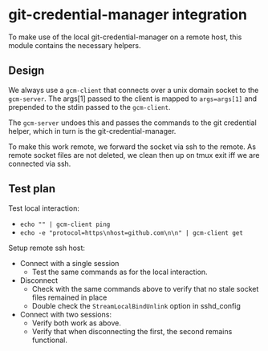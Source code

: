 # git-credential-manager integration

To make use of the local git-credential-manager on a remote host, this module contains the necessary helpers.

## Design

We always use a `gcm-client` that connects over a unix domain socket to the 
`gcm-server`. The args[1] passed to the client is mapped to `args=args[1]` and
prepended to the stdin passed to the `gcm-client`.

The `gcm-server` undoes this and passes the commands to the git credential helper,
which in turn is the git-credential-manager.

To make this work remote, we forward the socket via ssh to the remote. As remote
socket files are not deleted, we clean then up on tmux exit iff we are connected
via ssh.


## Test plan

Test local interaction:
- `echo "" | gcm-client ping`
- `echo -e "protocol=https\nhost=github.com\n\n" | gcm-client get`

Setup remote ssh host:
- Connect with a single session
  - Test the same commands as for the local interaction.
- Disconnect
  - Check with the same commands above to verify that no stale socket files remained in place
  - Double check the `StreamLocalBindUnlink` option in sshd\_config
- Connect with two sessions:
  - Verify both work as above.
  - Verify that when disconnecting the first, the second remains functional.
